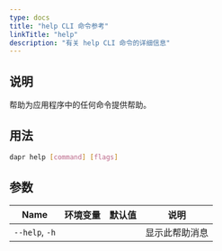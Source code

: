 ```yaml
---
type: docs
title: "help CLI 命令参考"
linkTitle: "help"
description: "有关 help CLI 命令的详细信息"
---
```


## 说明

帮助为应用程序中的任何命令提供帮助。

## 用法

```bash
dapr help [command] [flags]
```

## 参数

| Name           | 环境变量 | 默认值 | 说明      |
| -------------- | ---- | --- | ------- |
| `--help`, `-h` |      |     | 显示此帮助消息 |
